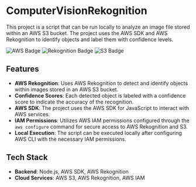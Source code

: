 # **ComputerVisionRekognition**

This project is a script that can be run locally to analyze an image file stored within an AWS S3 bucket. The project uses the AWS SDK and AWS Rekognition to identify objects and label them with confidence levels.

![AWS Badge](https://img.shields.io/badge/AWS-SDK-FF9900)
![Rekognition Badge](https://img.shields.io/badge/AWS-Rekognition-00A1E4)
![S3 Badge](https://img.shields.io/badge/AWS-S3-569A31)

## Features

- **AWS Rekognition**: Uses AWS Rekognition to detect and identify objects within images stored in an AWS S3 bucket.
- **Confidence Scores**: Each detected object is labeled with a confidence score to indicate the accuracy of the recognition.
- **AWS SDK**: The project uses the AWS SDK for JavaScript to interact with AWS services.
- **IAM Permissions**: Utilizes AWS IAM permissions configured through the `aws configure` command for secure access to AWS Rekognition and S3.
- **Local Execution**: The script can be executed locally after configuring AWS CLI with the necessary IAM permissions.

## Tech Stack

- **Backend**: Node.js, AWS SDK, AWS Rekognition
- **Cloud Services**: AWS S3, AWS Rekognition, AWS IAM

